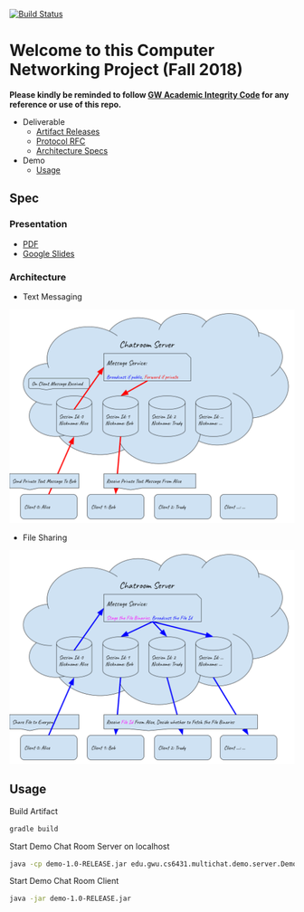 [![Build Status](https://travis-ci.org/1988warren/multi-chat.svg?branch=master)](https://travis-ci.org/1988warren/multi-chat)

# Welcome to this Computer Networking Project (Fall 2018)

__Please kindly be reminded to follow [GW Academic Integrity Code](https://studentconduct.gwu.edu/code-academic-integrity) for any reference or use of this repo.__

- Deliverable
  * [Artifact Releases](https://github.com/1988warren/multi-chat/releases)
  * [Protocol RFC](https://github.com/1988warren/multi-chat/blob/spec/rfc.txt)
  * [Architecture Specs](#spec)
- Demo
  * [Usage](#usage)
  
## Spec

### Presentation
  * [PDF](https://github.com/1988warren/multi-chat/blob/spec/chatroom_presentation.pdf)
  * [Google Slides](https://docs.google.com/presentation/d/e/2PACX-1vTjtVsFY7YeCoiKiVj9k3T15V7TWpy_qFmHckHJSmGLAJyhZxDrWPs6eKQEQgVmvoxUP8KYXdM4xBNe/pub?start=false&loop=false&delayms=3000)

### Architecture

- Text Messaging

![text](https://github.com/1988warren/multi-chat/blob/spec/Designs_of_Text_Messaging.svg)

- File Sharing

![file](https://github.com/1988warren/multi-chat/blob/spec/Designs_of_File_Sharing.svg)


## Usage

Build Artifact
```sh
gradle build
```

Start Demo Chat Room Server on localhost
```sh
java -cp demo-1.0-RELEASE.jar edu.gwu.cs6431.multichat.demo.server.DemoServer
```

Start Demo Chat Room Client
```sh
java -jar demo-1.0-RELEASE.jar
```
